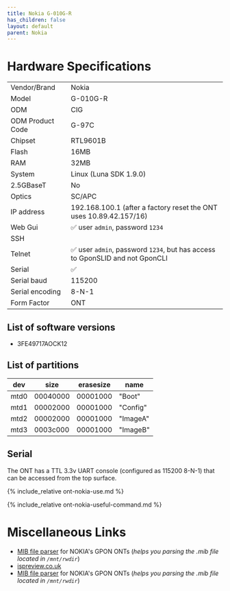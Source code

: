 ```yaml
---
title: Nokia G-010G-R
has_children: false
layout: default
parent: Nokia
---
```


# Hardware Specifications

|                  |                                                                              |
| ---------------- | ---------------------------------------------------------------------------- |
| Vendor/Brand     | Nokia                                                                        |
| Model            | G-010G-R                                                                     |
| ODM              | CIG                                                                          |
| ODM Product Code | G-97C                                                                        |
| Chipset          | RTL9601B                                                                     |
| Flash            | 16MB                                                                         |
| RAM              | 32MB                                                                         |
| System           | Linux (Luna SDK 1.9.0)                                                       |
| 2.5GBaseT        | No                                                                           |
| Optics           | SC/APC                                                                       |
| IP address       | 192.168.100.1  (after a factory reset the ONT uses 10.89.42.157/16)          |
| Web Gui          | ✅ user `admin`, password `1234`                                             |
| SSH              |                                                                              |
| Telnet           | ✅ user `admin`, password `1234`, but has access to GponSLID and not GponCLI |
| Serial           | ✅                                                                           |
| Serial baud      | 115200                                                                       |
| Serial encoding  | 8-N-1                                                                        |
| Form Factor      | ONT                                                                          |

## List of software versions
- 3FE49717AOCK12 

## List of partitions

| dev  | size     | erasesize | name     |
| ---- | -------- | --------- | -------- |
| mtd0 | 00040000 | 00001000  | "Boot"   |
| mtd1 | 00002000 | 00001000  | "Config" |
| mtd2 | 00002000 | 00001000  | "ImageA" |
| mtd3 | 0003c000 | 00001000  | "ImageB" |

## Serial

The ONT has a TTL 3.3v UART console (configured as 115200 8-N-1) that can be accessed from the top surface.

{% include_relative ont-nokia-use.md %}

{% include_relative ont-nokia-useful-command.md %}

# Miscellaneous Links
- [MIB file parser](https://github.com/nanomad/nokia-ont-mib-parser)  for NOKIA's GPON ONTs (*helps you parsing the .mib file located in `/mnt/rwdir`*)
- [ispreview.co.uk](https://www.ispreview.co.uk/index.php/2022/09/pictured-openreachs-future-2-5gbps-ont-for-fttp-broadband.html)
- [MIB file parser](https://github.com/nanomad/nokia-ont-mib-parser) for NOKIA's GPON ONTs (*helps you parsing the .mib file located in `/mnt/rwdir`*)
